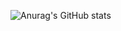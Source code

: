 
![Anurag's GitHub stats](https://github-readme-stats.vercel.app/api?username=bugrahankaramollaoglu&show_icons=true&theme=radical)
